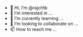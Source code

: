 - 👋 Hi, I’m @rajchtb
- 👀 I’m interested in ...
- 🌱 I’m currently learning ...
- 💞️ I’m looking to collaborate on ...
- 📫 How to reach me ...

<!---
rajchtb/rajchtb is a ✨ special ✨ repository because its `README.md` (this file) appears on your GitHub profile.
You can click the Preview link to take a look at your changes.
--->
